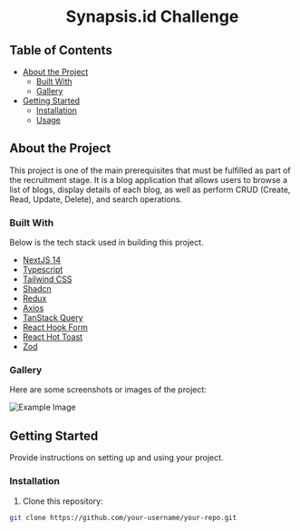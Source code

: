 <h1 align="center">Synapsis.id Challenge</h1>

## Table of Contents

- [About the Project](#about-the-project)
  - [Built With](#built-with)
  - [Gallery](#gallery)
- [Getting Started](#getting-started)
  - [Installation](#installation)
  - [Usage](#usage)

## About the Project

This project is one of the main prerequisites that must be fulfilled as part of the recruitment stage. 
It is a blog application that allows users to browse a list of blogs, display details of each blog, 
as well as perform CRUD (Create, Read, Update, Delete), and search operations.

### Built With

Below is the tech stack used in building this project.

- [NextJS 14](https://nextjs.org/)
- [Typescript](https://www.typescriptlang.org/)
- [Tailwind CSS](https://tailwindcss.com/)
- [Shadcn](https://shadcn.com/)
- [Redux](https://redux.js.org/)
- [Axios](https://axios-http.com/)
- [TanStack Query](https://react-query.tanstack.com/)
- [React Hook Form](https://react-hook-form.com/)
- [React Hot Toast](https://react-hot-toast.com/)
- [Zod](https://zod.dev/)

### Gallery

Here are some screenshots or images of the project:

![Example Image](https://imagetolink.com/ib/BpYVXtS3bu.png)

## Getting Started

Provide instructions on setting up and using your project.

### Installation

1. Clone this repository:
```sh
git clone https://github.com/your-username/your-repo.git
